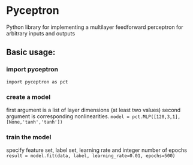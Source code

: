 # Pyceptron
Python library for implementing a multilayer feedforward perceptron for arbitrary inputs and outputs

## Basic usage:

### import pyceptron
`import pyceptron as pct`

### create a model
first argument is a list of layer dimensions (at least two values) second argument is corresponding nonlinearities.
`model = pct.MLP([128,3,1], [None,'tanh','tanh'])`

### train the model
specify feature set, label set, learning rate and integer number of epochs
`result = model.fit(data, label, learning_rate=0.01, epochs=500)`
